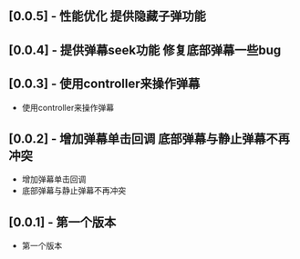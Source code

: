 ## [0.0.5] - 性能优化 提供隐藏子弹功能

## [0.0.4] - 提供弹幕seek功能 修复底部弹幕一些bug

## [0.0.3] - 使用controller来操作弹幕

* 使用controller来操作弹幕
## [0.0.2] - 增加弹幕单击回调 底部弹幕与静止弹幕不再冲突

* 增加弹幕单击回调
* 底部弹幕与静止弹幕不再冲突


## [0.0.1] - 第一个版本

* 第一个版本
